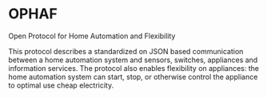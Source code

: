 # OPHAF
Open Protocol for Home Automation and Flexibility

This protocol describes a standardized on JSON based communication between a home automation system and sensors, switches, appliances and information services. The protocol also enables flexibility on appliances: the home automation system can start, stop, or otherwise control the appliance to optimal use cheap electricity. 

